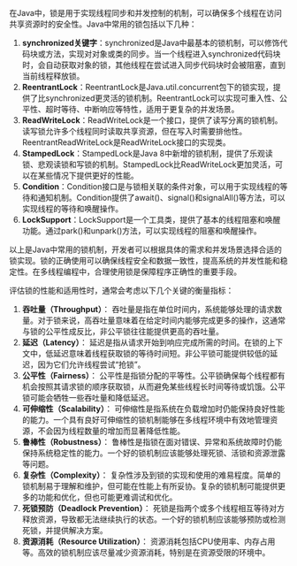 在Java中，锁是用于实现线程同步和并发控制的机制，可以确保多个线程在访问共享资源时的安全性。Java中常用的锁包括以下几种：

1. **synchronized关键字**：synchronized是Java中最基本的锁机制，可以修饰代码块或方法，实现对对象或类的同步。当一个线程进入synchronized代码块时，会自动获取对象的锁，其他线程在尝试进入同步代码块时会被阻塞，直到当前线程释放锁。
2. **ReentrantLock**：ReentrantLock是Java.util.concurrent包下的锁实现，提供了比synchronized更灵活的锁机制。ReentrantLock可以实现可重入性、公平性、超时等待、中断响应等特性，适用于更复杂的并发场景。
3. **ReadWriteLock**：ReadWriteLock是一个接口，提供了读写分离的锁机制。读写锁允许多个线程同时读取共享资源，但在写入时需要排他性。ReentrantReadWriteLock是ReadWriteLock接口的实现类。
4. **StampedLock**：StampedLock是Java 8中新增的锁机制，提供了乐观读锁、悲观读锁和写锁的机制。StampedLock比ReadWriteLock更加灵活，可以在某些情况下提供更好的性能。
5. **Condition**：Condition接口是与锁相关联的条件对象，可以用于实现线程的等待和通知机制。Condition提供了await()、signal()和signalAll()等方法，可以实现线程的等待和唤醒操作。
6. **LockSupport**：LockSupport是一个工具类，提供了基本的线程阻塞和唤醒功能。通过park()和unpark()方法，可以实现线程的阻塞和唤醒操作。

以上是Java中常用的锁机制，开发者可以根据具体的需求和并发场景选择合适的锁实现。锁的正确使用可以确保线程安全和数据一致性，提高系统的并发性能和稳定性。在多线程编程中，合理使用锁是保障程序正确性的重要手段。


评估锁的性能和适用性时，通常会考虑以下几个关键的衡量指标：

1. **吞吐量（Throughput）**： 吞吐量是指在单位时间内，系统能够处理的请求数量。对于锁来说，高吞吐量意味着在给定时间内能够完成更多的操作，这通常与锁的公平性成反比，非公平锁往往能提供更高的吞吐量。
2. **延迟（Latency）**： 延迟是指从请求开始到响应完成所需的时间。在锁的上下文中，低延迟意味着线程获取锁的等待时间短。非公平锁可能提供较低的延迟，因为它们允许线程尝试“抢锁”。
3. **公平性（Fairness）**： 公平性是指锁分配的平等性。公平锁确保每个线程都有机会按照其请求锁的顺序获取锁，从而避免某些线程长时间等待或饥饿。公平锁可能会牺牲一些吞吐量和降低延迟。
4. **可伸缩性（Scalability）**： 可伸缩性是指系统在负载增加时仍能保持良好性能的能力。一个具有良好可伸缩性的锁机制能够在多线程环境中有效地管理资源，不会因为线程数量的增加而显著降低性能。
5. **鲁棒性（Robustness）**： 鲁棒性是指锁在面对错误、异常和系统故障时仍能保持系统稳定性的能力。一个好的锁机制应该能够处理死锁、活锁和资源泄露等问题。
6. **复杂性（Complexity）**： 复杂性涉及到锁的实现和使用的难易程度。简单的锁机制易于理解和维护，但可能在性能上有所妥协。复杂的锁机制可能提供更多的功能和优化，但也可能更难调试和优化。
7. **死锁预防（Deadlock Prevention）**： 死锁是指两个或多个线程相互等待对方释放资源，导致都无法继续执行的状态。一个好的锁机制应该能够预防或检测死锁，并提供解决方案。
8. **资源消耗（Resource Utilization）**： 资源消耗包括CPU使用率、内存占用等。高效的锁机制应该尽量减少资源消耗，特别是在资源受限的环境中。
